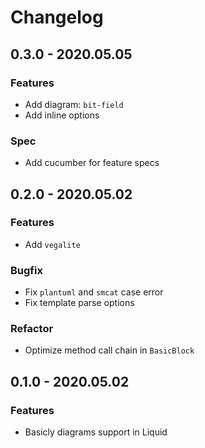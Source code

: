 # Changelog

## 0.3.0 - 2020.05.05

### Features

* Add diagram: `bit-field`
* Add inline options

### Spec

* Add cucumber for feature specs

## 0.2.0 - 2020.05.02

### Features

* Add `vegalite`

### Bugfix

* Fix `plantuml` and `smcat` case error
* Fix template parse options

### Refactor

* Optimize method call chain in `BasicBlock`

## 0.1.0 - 2020.05.02

### Features

* Basicly diagrams support in Liquid
